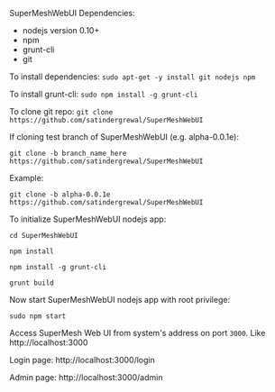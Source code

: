 SuperMeshWebUI Dependencies:
 - nodejs version 0.10+
 - npm
 - grunt-cli
 - git
 
To install dependencies: `sudo apt-get -y install git nodejs npm`

To install grunt-cli: `sudo npm install -g grunt-cli`

To clone git repo: `git clone https://github.com/satindergrewal/SuperMeshWebUI`

If cloning test branch of SuperMeshWebUI (e.g. alpha-0.0.1e):

`git clone -b branch_name_here https://github.com/satindergrewal/SuperMeshWebUI`

Example:

`git clone -b alpha-0.0.1e https://github.com/satindergrewal/SuperMeshWebUI`

To initialize SuperMeshWebUI nodejs app:

`cd SuperMeshWebUI`

`npm install`

`npm install -g grunt-cli`

`grunt build`

Now start SuperMeshWebUI nodejs app with root privilege:

`sudo npm start`

Access SuperMesh Web UI from system's address on port `3000`. Like http://localhost:3000

Login page: http://localhost:3000/login

Admin page: http://localhost:3000/admin
